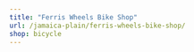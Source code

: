 ```yaml
---
title: "Ferris Wheels Bike Shop"
url: /jamaica-plain/ferris-wheels-bike-shop/
shop: bicycle
---
```

